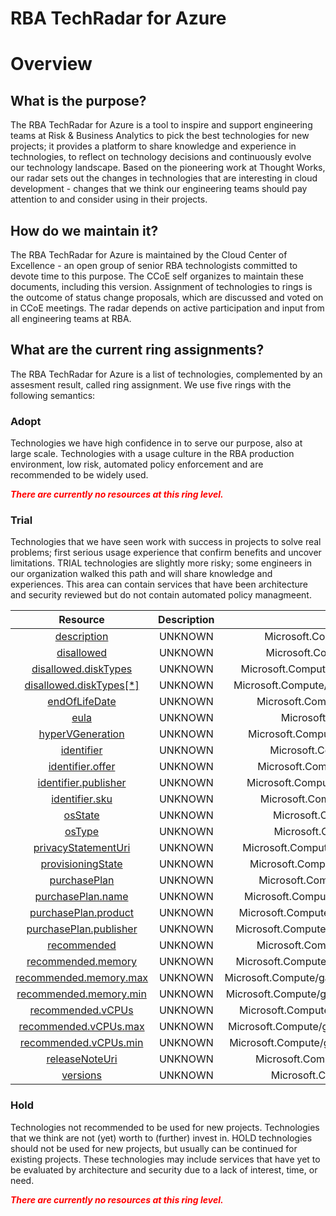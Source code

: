
RBA TechRadar for Azure
=======================

# Overview

## What is the purpose?


The RBA TechRadar for Azure is a tool to inspire and support engineering teams at Risk & Business Analytics to pick the best technologies for new projects; it provides a platform to share knowledge and experience in technologies, to reflect on technology decisions and continuously evolve our technology landscape.  Based on the pioneering work at Thought Works, our radar sets out the changes in technologies that are interesting in cloud development - changes that we think our engineering teams should pay attention to and consider using in their projects.
## How do we maintain it?


The RBA TechRadar for Azure is maintained by the Cloud Center of Excellence - an open group of senior RBA technologists committed to devote time to this purpose.  The CCoE self organizes to maintain these documents, including this version.  Assignment of technologies to rings is the outcome of status change proposals, which are discussed and voted on in CCoE meetings.  The radar depends on active participation and input from all engineering teams at RBA.
## What are the current ring assignments?


The RBA TechRadar for Azure is a list of technologies, complemented by an assesment result, called ring assignment.  We use five rings with the following semantics:
### Adopt


Technologies we have high confidence in to serve our purpose, also at large scale.  Technologies with a usage culture in the RBA production environment, low risk, automated policy enforcement and are recommended to be widely used.  
  
***<font color="red"> There are currently no resources at this ring level. </font>***
### Trial


Technologies that we have seen work with success in projects to solve real problems;  first serious usage experience that confirm benefits and uncover limitations.  TRIAL technologies are slightly more risky; some engineers in our organization walked this path and will share knowledge and experiences.  This area can contain services that have been architecture and security reviewed but do not contain automated policy managmeent.  

|Resource|Description|Path|Status|
| :---: | :---: | :---: | :---: |
|[description](https://github.com/openrba/python-azure-techradar/blob/master/Microsoft.Compute/galleries/images/description/README.md)|UNKNOWN|Microsoft.Compute/galleries/images/description|TRIAL|
|[disallowed](https://github.com/openrba/python-azure-techradar/blob/master/Microsoft.Compute/galleries/images/disallowed/README.md)|UNKNOWN|Microsoft.Compute/galleries/images/disallowed|TRIAL|
|[disallowed.diskTypes](https://github.com/openrba/python-azure-techradar/blob/master/Microsoft.Compute/galleries/images/disallowed.diskTypes/README.md)|UNKNOWN|Microsoft.Compute/galleries/images/disallowed.diskTypes|TRIAL|
|[disallowed.diskTypes[*]](https://github.com/openrba/python-azure-techradar/blob/master/Microsoft.Compute/galleries/images/disallowed.diskTypes[*]/README.md)|UNKNOWN|Microsoft.Compute/galleries/images/disallowed.diskTypes[*]|TRIAL|
|[endOfLifeDate](https://github.com/openrba/python-azure-techradar/blob/master/Microsoft.Compute/galleries/images/endOfLifeDate/README.md)|UNKNOWN|Microsoft.Compute/galleries/images/endOfLifeDate|TRIAL|
|[eula](https://github.com/openrba/python-azure-techradar/blob/master/Microsoft.Compute/galleries/images/eula/README.md)|UNKNOWN|Microsoft.Compute/galleries/images/eula|TRIAL|
|[hyperVGeneration](https://github.com/openrba/python-azure-techradar/blob/master/Microsoft.Compute/galleries/images/hyperVGeneration/README.md)|UNKNOWN|Microsoft.Compute/galleries/images/hyperVGeneration|TRIAL|
|[identifier](https://github.com/openrba/python-azure-techradar/blob/master/Microsoft.Compute/galleries/images/identifier/README.md)|UNKNOWN|Microsoft.Compute/galleries/images/identifier|TRIAL|
|[identifier.offer](https://github.com/openrba/python-azure-techradar/blob/master/Microsoft.Compute/galleries/images/identifier.offer/README.md)|UNKNOWN|Microsoft.Compute/galleries/images/identifier.offer|TRIAL|
|[identifier.publisher](https://github.com/openrba/python-azure-techradar/blob/master/Microsoft.Compute/galleries/images/identifier.publisher/README.md)|UNKNOWN|Microsoft.Compute/galleries/images/identifier.publisher|TRIAL|
|[identifier.sku](https://github.com/openrba/python-azure-techradar/blob/master/Microsoft.Compute/galleries/images/identifier.sku/README.md)|UNKNOWN|Microsoft.Compute/galleries/images/identifier.sku|TRIAL|
|[osState](https://github.com/openrba/python-azure-techradar/blob/master/Microsoft.Compute/galleries/images/osState/README.md)|UNKNOWN|Microsoft.Compute/galleries/images/osState|TRIAL|
|[osType](https://github.com/openrba/python-azure-techradar/blob/master/Microsoft.Compute/galleries/images/osType/README.md)|UNKNOWN|Microsoft.Compute/galleries/images/osType|TRIAL|
|[privacyStatementUri](https://github.com/openrba/python-azure-techradar/blob/master/Microsoft.Compute/galleries/images/privacyStatementUri/README.md)|UNKNOWN|Microsoft.Compute/galleries/images/privacyStatementUri|TRIAL|
|[provisioningState](https://github.com/openrba/python-azure-techradar/blob/master/Microsoft.Compute/galleries/images/provisioningState/README.md)|UNKNOWN|Microsoft.Compute/galleries/images/provisioningState|TRIAL|
|[purchasePlan](https://github.com/openrba/python-azure-techradar/blob/master/Microsoft.Compute/galleries/images/purchasePlan/README.md)|UNKNOWN|Microsoft.Compute/galleries/images/purchasePlan|TRIAL|
|[purchasePlan.name](https://github.com/openrba/python-azure-techradar/blob/master/Microsoft.Compute/galleries/images/purchasePlan.name/README.md)|UNKNOWN|Microsoft.Compute/galleries/images/purchasePlan.name|TRIAL|
|[purchasePlan.product](https://github.com/openrba/python-azure-techradar/blob/master/Microsoft.Compute/galleries/images/purchasePlan.product/README.md)|UNKNOWN|Microsoft.Compute/galleries/images/purchasePlan.product|TRIAL|
|[purchasePlan.publisher](https://github.com/openrba/python-azure-techradar/blob/master/Microsoft.Compute/galleries/images/purchasePlan.publisher/README.md)|UNKNOWN|Microsoft.Compute/galleries/images/purchasePlan.publisher|TRIAL|
|[recommended](https://github.com/openrba/python-azure-techradar/blob/master/Microsoft.Compute/galleries/images/recommended/README.md)|UNKNOWN|Microsoft.Compute/galleries/images/recommended|TRIAL|
|[recommended.memory](https://github.com/openrba/python-azure-techradar/blob/master/Microsoft.Compute/galleries/images/recommended.memory/README.md)|UNKNOWN|Microsoft.Compute/galleries/images/recommended.memory|TRIAL|
|[recommended.memory.max](https://github.com/openrba/python-azure-techradar/blob/master/Microsoft.Compute/galleries/images/recommended.memory.max/README.md)|UNKNOWN|Microsoft.Compute/galleries/images/recommended.memory.max|TRIAL|
|[recommended.memory.min](https://github.com/openrba/python-azure-techradar/blob/master/Microsoft.Compute/galleries/images/recommended.memory.min/README.md)|UNKNOWN|Microsoft.Compute/galleries/images/recommended.memory.min|TRIAL|
|[recommended.vCPUs](https://github.com/openrba/python-azure-techradar/blob/master/Microsoft.Compute/galleries/images/recommended.vCPUs/README.md)|UNKNOWN|Microsoft.Compute/galleries/images/recommended.vCPUs|TRIAL|
|[recommended.vCPUs.max](https://github.com/openrba/python-azure-techradar/blob/master/Microsoft.Compute/galleries/images/recommended.vCPUs.max/README.md)|UNKNOWN|Microsoft.Compute/galleries/images/recommended.vCPUs.max|TRIAL|
|[recommended.vCPUs.min](https://github.com/openrba/python-azure-techradar/blob/master/Microsoft.Compute/galleries/images/recommended.vCPUs.min/README.md)|UNKNOWN|Microsoft.Compute/galleries/images/recommended.vCPUs.min|TRIAL|
|[releaseNoteUri](https://github.com/openrba/python-azure-techradar/blob/master/Microsoft.Compute/galleries/images/releaseNoteUri/README.md)|UNKNOWN|Microsoft.Compute/galleries/images/releaseNoteUri|TRIAL|
|[versions](https://github.com/openrba/python-azure-techradar/blob/master/Microsoft.Compute/galleries/images/versions/README.md)|UNKNOWN|Microsoft.Compute/galleries/images/versions|TRIAL|

### Hold


Technologies not recommended to be used for new projects. Technologies that we think are not (yet) worth to (further) invest in.  HOLD technologies should not be used for new projects, but usually can be continued for existing projects.  These technologies may include services that have yet to be evaluated by architecture and security due to a lack of interest, time, or need.  
  
***<font color="red"> There are currently no resources at this ring level. </font>***